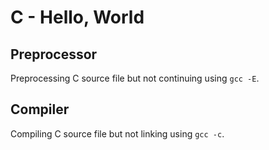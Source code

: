 # C - Hello, World

## Preprocessor
Preprocessing C source file but not continuing using `gcc -E`.

## Compiler
Compiling C source file but not linking using `gcc -c`.
